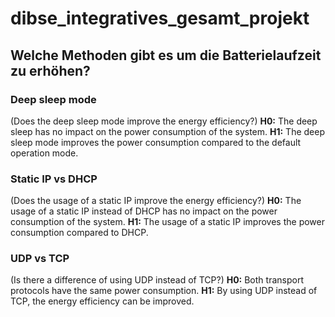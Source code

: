 # dibse_integratives_gesamt_projekt

## Welche Methoden gibt es um die Batterielaufzeit zu erhöhen?

### Deep sleep mode
(Does the deep sleep mode improve the energy efficiency?)
**H0:** The deep sleep has no impact on the power consumption of the system.
**H1:** The deep sleep mode improves the power consumption compared to the default operation mode.

### Static IP vs DHCP
(Does the usage of a static IP improve the energy efficiency?)
**H0:** The usage of a static IP instead of DHCP has no impact on the power consumption of the system.
**H1:** The usage of a static IP improves the power consumption compared to DHCP.

### UDP vs TCP
(Is there a difference of using UDP instead of TCP?)
**H0:** Both transport protocols have the same power consumption.
**H1:** By using UDP instead of TCP, the energy efficiency can be improved.
